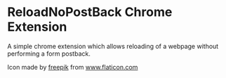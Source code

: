 # ReloadNoPostBack Chrome Extension

A simple chrome extension which allows reloading of a webpage without performing a form postback.

Icon made by [freepik](https://www.flaticon.com/authors/freepik) from www.flaticon.com 